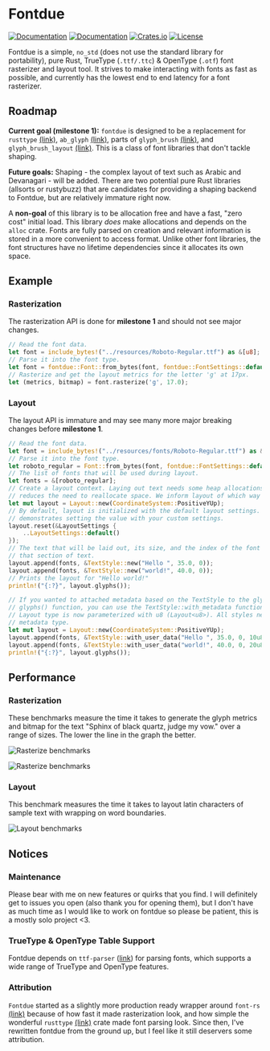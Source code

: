 # Fontdue

[![Documentation](https://travis-ci.org/mooman219/fontdue.svg?branch=master)](https://travis-ci.org/mooman219/fontdue)
[![Documentation](https://docs.rs/fontdue/badge.svg)](https://docs.rs/fontdue)
[![Crates.io](https://img.shields.io/crates/v/fontdue.svg)](https://crates.io/crates/fontdue)
[![License](https://img.shields.io/crates/l/fontdue.svg)](https://github.com/mooman219/fontdue/blob/master/LICENSE)

Fontdue is a simple, `no_std` (does not use the standard library for portability), pure Rust, TrueType (`.ttf/.ttc`) & OpenType (`.otf`) font rasterizer and layout tool. It strives to make interacting with fonts as fast as possible, and currently has the lowest end to end latency for a font rasterizer.

## Roadmap
**Current goal (milestone 1):** `fontdue` is designed to be a replacement for `rusttype` [(link)](https://gitlab.redox-os.org/redox-os/rusttype), `ab_glyph` [(link)](https://github.com/alexheretic/ab-glyph), parts of `glyph_brush` [(link)](https://github.com/alexheretic/glyph-brush/tree/master/glyph-brush), and `glyph_brush_layout` [(link)](https://github.com/alexheretic/glyph-brush/tree/master/layout). This is a class of font libraries that don't tackle shaping.

**Future goals:** Shaping - the complex layout of text such as Arabic and Devanagari - will be added. There are two potential pure Rust libraries (allsorts or rustybuzz) that are candidates for providing a shaping backend to Fontdue, but are relatively immature right now.

A **non-goal** of this library is to be allocation free and have a fast, "zero cost" initial load. This library _does_ make allocations and depends on the `alloc` crate. Fonts are fully parsed on creation and relevant information is stored in a more convenient to access format. Unlike other font libraries, the font structures have no lifetime dependencies since it allocates its own space.

## Example

### Rasterization
The rasterization API is done for **milestone 1** and should not see major changes.
```rust
// Read the font data.
let font = include_bytes!("../resources/Roboto-Regular.ttf") as &[u8];
// Parse it into the font type.
let font = fontdue::Font::from_bytes(font, fontdue::FontSettings::default()).unwrap();
// Rasterize and get the layout metrics for the letter 'g' at 17px.
let (metrics, bitmap) = font.rasterize('g', 17.0);
```

### Layout
The layout API is immature and may see many more major breaking changes before **milestone 1**.
```rust
// Read the font data.
let font = include_bytes!("../resources/fonts/Roboto-Regular.ttf") as &[u8];
// Parse it into the font type.
let roboto_regular = Font::from_bytes(font, fontdue::FontSettings::default()).unwrap();
// The list of fonts that will be used during layout.
let fonts = &[roboto_regular];
// Create a layout context. Laying out text needs some heap allocations; reusing this context
// reduces the need to reallocate space. We inform layout of which way the Y axis points here.
let mut layout = Layout::new(CoordinateSystem::PositiveYUp);
// By default, layout is initialized with the default layout settings. This call is redundant, but
// demonstrates setting the value with your custom settings.
layout.reset(&LayoutSettings {
    ..LayoutSettings::default()
});
// The text that will be laid out, its size, and the index of the font in the font list to use for
// that section of text.
layout.append(fonts, &TextStyle::new("Hello ", 35.0, 0));
layout.append(fonts, &TextStyle::new("world!", 40.0, 0));
// Prints the layout for "Hello world!"
println!("{:?}", layout.glyphs());

// If you wanted to attached metadata based on the TextStyle to the glyphs returned in the
// glyphs() function, you can use the TextStyle::with_metadata function. In this example, the
// Layout type is now parameterized with u8 (Layout<u8>). All styles need to share the same
// metadata type.
let mut layout = Layout::new(CoordinateSystem::PositiveYUp);
layout.append(fonts, &TextStyle::with_user_data("Hello ", 35.0, 0, 10u8));
layout.append(fonts, &TextStyle::with_user_data("world!", 40.0, 0, 20u8));
println!("{:?}", layout.glyphs());
```

## Performance

### Rasterization

These benchmarks measure the time it takes to generate the glyph metrics and bitmap for the text "Sphinx of black quartz, judge my vow." over a range of sizes. The lower the line in the graph the better.

![Rasterize benchmarks](/images/rasterize_glyf.png)

![Rasterize benchmarks](/images/rasterize_cff.png)

### Layout

This benchmark measures the time it takes to layout latin characters of sample text with wrapping on word boundaries.

![Layout benchmarks](/images/layout.png)

## Notices

### Maintenance

Please bear with me on new features or quirks that you find. I will definitely get to issues you open (also thank you for opening them), but I don't have as much time as I would like to work on fontdue so please be patient, this is a mostly solo project <3.

### TrueType & OpenType Table Support

Fontdue depends on `ttf-parser` ([link](https://github.com/RazrFalcon/ttf-parser)) for parsing fonts, which supports a wide range of TrueType and OpenType features.

### Attribution

`Fontdue` started as a slightly more production ready wrapper around `font-rs` [(link)](https://github.com/raphlinus/font-rs) because of how fast it made rasterization look, and how simple the wonderful `rusttype` [(link)](https://gitlab.redox-os.org/redox-os/rusttype) crate made font parsing look. Since then, I've rewritten fontdue from the ground up, but I feel like it still deservers some attribution.
